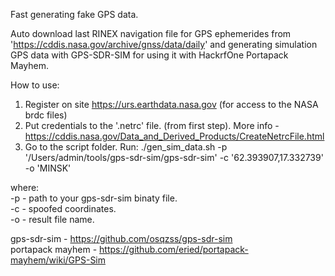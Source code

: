 Fast generating fake GPS data.
 
Auto download last RINEX navigation file for GPS ephemerides from 'https://cddis.nasa.gov/archive/gnss/data/daily' and generating simulation GPS data with GPS-SDR-SIM for using it with HackrfOne Portapack Mayhem.

How to use:
1) Register on site https://urs.earthdata.nasa.gov (for access to the NASA brdc files)
2) Put credentials to the '.netrc' file. (from first step). More info - https://cddis.nasa.gov/Data_and_Derived_Products/CreateNetrcFile.html
3) Go to the script folder. Run:
./gen_sim_data.sh -p '/Users/admin/tools/gps-sdr-sim/gps-sdr-sim' -c '62.393907,17.332739' -o 'MINSK'

where:<br>
 -p  - path to your gps-sdr-sim binaty file.<br>
 -c  - spoofed coordinates.<br>
 -o  - result file name.<br>


gps-sdr-sim - https://github.com/osqzss/gps-sdr-sim<br>
portapack mayhem - https://github.com/eried/portapack-mayhem/wiki/GPS-Sim 
